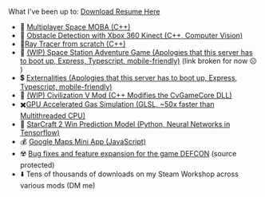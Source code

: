 
What I've been up to: [Download Resume Here](https://github.com/lfricken/resume/raw/main/resume_pdf.pdf)
* :space_invader: [Multiplayer Space MOBA (C++)](https://github.com/lfricken/StellarReaction#readme)
* :eyes: [Obstacle Detection with Xbox 360 Kinect (C++, Computer Vision)](https://github.com/lfricken/obstacle_detection#readme)
* :flashlight:[Ray Tracer from scratch (C++)](https://github.com/lfricken/RayTracer/tree/master#readme)
* :iphone: [(WIP) Space Station Adventure Game (Apologies that this server has to boot up, Express, Typescript, mobile-friendly)](https://space13.herokuapp.com/about2.html) (link broken for now ☹️ )
* :heavy_dollar_sign: [Externalities (Apologies that this server has to boot up, Express, Typescript, mobile-friendly)](https://externalities-0.herokuapp.com/about2.html)
* :green_apple: [(WIP) Civilization V Mod (C++ Modifies the CvGameCore DLL)](https://github.com/lfricken/LeonMod#readme)
* :heavy_multiplication_x:[GPU Accelerated Gas Simulation (GLSL, ~50x faster than Multithreaded CPU)](https://github.com/lfricken/SpaceStationManager/tree/custom_dx_dy/Assets/Scripts#readme)
* :100: [StarCraft 2 Win Prediction Model (Python, Neural Networks in Tensorflow)](https://github.com/lfricken/sc2ai#readme)
* :moneybag: [Google Maps Mini App (JavaScript)](https://github.com/lfricken/kendall_webapp_public#readme)
* ☢️ [Bug fixes and feature expansion for the game DEFCON](https://www.moddb.com/mods/defcon-easy-mod) (source protected)
* :arrow_down: Tens of thousands of downloads on my Steam Workshop across various mods (DM me)
